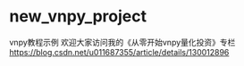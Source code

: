 # new_vnpy_project
vnpy教程示例
欢迎大家访问我的《从零开始vnpy量化投资》专栏
https://blog.csdn.net/u011687355/article/details/130012896
